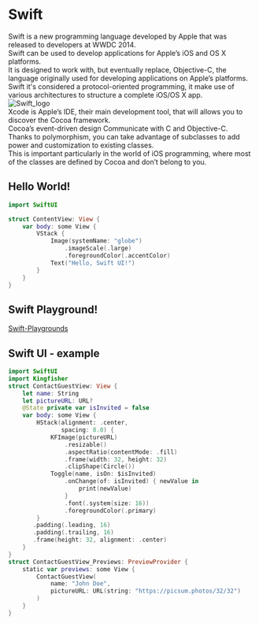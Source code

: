 # Swift
Swift is a new programming language developed by Apple that was released to developers at WWDC 2014.</br>
Swift can be used to develop applications for Apple’s iOS and OS X platforms.</br>
It is designed to work with, but eventually replace, Objective-C, the language originally used for developing applications on Apple’s platforms.</br>
Swift it's considered a protocol-oriented programming, it make use of various architectures to structure a complete iOS/OS X app.</br>
![Swift_logo](https://github.com/danielurra/Swift/assets/51704179/a211c946-ee31-4413-951e-f9019b7ab276)</br>
Xcode is Apple’s IDE, their main development tool, that will allows you to discover the Cocoa framework.</br>
Cocoa’s event-driven design Communicate with C and Objective-C.</br>
Thanks to polymorphism, you can take advantage of subclasses to add power and customization to existing classes.</br>
This is important particularly in the world of iOS programming, where most of the classes are defined by Cocoa and don’t belong to you.</br>
## Hello World!
```swift
import SwiftUI

struct ContentView: View {
    var body: some View {
        VStack {
            Image(systemName: "globe")
                .imageScale(.large)
                .foregroundColor(.accentColor)
            Text("Hello, Swift UI!")
        }
    }
}

```
## Swift Playground!
[Swift-Playgrounds](https://github.com/danielurra/Swift/assets/51704179/c37ab536-b319-475e-8b4c-9c8deec730b6)</b>
## Swift UI - example
```swift
import SwiftUI
import Kingfisher
struct ContactGuestView: View {
    let name: String
    let pictureURL: URL?
    @State private var isInvited = false
    var body: some View {
        HStack(alignment: .center,
               spacing: 8.0) {
            KFImage(pictureURL)
                .resizable()
                .aspectRatio(contentMode: .fill)
                .frame(width: 32, height: 32)
                .clipShape(Circle())
            Toggle(name, isOn: $isInvited)
                .onChange(of: isInvited) { newValue in
                    print(newValue)
                }
                .font(.system(size: 16))
                .foregroundColor(.primary)
        }
       .padding(.leading, 16)
       .padding(.trailing, 16)
       .frame(height: 32, alignment: .center)
    }
}
struct ContactGuestView_Previews: PreviewProvider {
    static var previews: some View {
        ContactGuestView(
            name: "John Doe",
            pictureURL: URL(string: "https://picsum.photos/32/32")
        )
    }
}
```


